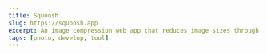 ```yaml
---
title: Squoosh
slug: https://squoosh.app
excerpt: An image compression web app that reduces image sizes through numerous formats.
tags: [photo, develop, tool]
---
```

